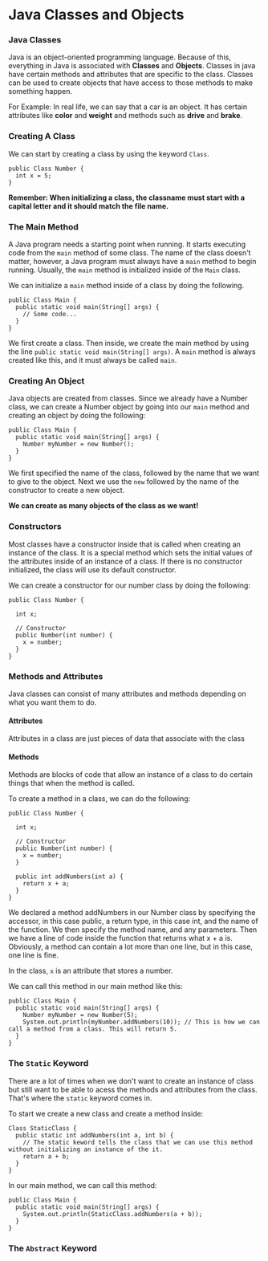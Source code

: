 # Java Classes and Objects

### Java Classes

Java is an object-oriented programming language. Because of this, everything in Java is associated with **Classes** and **Objects**.
Classes in java have certain methods and attributes that are specific to the class. Classes can be used to create objects that have access to those methods to make something happen. 

For Example: In real life, we can say that a car is an object. It has certain attributes like **color** and **weight** and methods such as **drive** and **brake**.

### Creating A Class

We can start by creating a class by using the keyword `Class`.

```
public Class Number {
  int x = 5;
}
```

****Remember: When initializing a class, the classname must start with a capital letter and it should match the file name.****

### The Main Method

A Java program needs a starting point when running. It starts executing code from the `main` method of some class. The name of the class doesn't matter, however, a Java program must always have a `main` method to begin running. Usually, the `main` method is initialized inside of the `Main` class.

We can initialize a `main` method inside of a class by doing the following.

```
public Class Main {
  public static void main(String[] args) {
    // Some code...
  }
}
```

We first create a class. Then inside, we create the main method by using the line `public static void main(String[] args)`. A `main` method is always created like this, and it must always be called `main`.

### Creating An Object

Java objects are created from classes. Since we already have a Number class, we can create a Number object by going into our `main` method and creating an object by doing the following:

```
public Class Main {
  public static void main(String[] args) {
    Number myNumber = new Number();
  }
}
```

We first specified the name of the class, followed by the name that we want to give to the object. Next we use the `new` followed by the name of the constructor to create a new object. 

****We can create as many objects of the class as we want!****


### Constructors

Most classes have a constructor inside that is called when creating an instance of the class.  It is a special method which sets the initial values of the attributes inside of an instance of a class. If there is no constructor initialized, the class will use its default constructor.

We can create a constructor for our number class by doing the following:
```
public Class Number {
  
  int x;

  // Constructor
  public Number(int number) {
    x = number;
  }
}
```

### Methods and Attributes

Java classes can consist of many attributes and methods depending on what you want them to do.

#### Attributes

Attributes in a class are just pieces of data that associate with the class

#### Methods

Methods are blocks of code that allow an instance of a class to do certain things that when the method is called.

To create a method in a class, we can do the following:

```
public Class Number {
  
  int x;

  // Constructor
  public Number(int number) {
    x = number;
  }
  
  public int addNumbers(int a) {
    return x + a;
  }
}
```

We declared a method addNumbers in our Number class by specifying the accessor, in this case public, a return type, in this case int, and the name of the function. We then specify the method name, and any parameters. Then we have a line of code inside the function that returns what x + a is. Obviously, a method can contain a lot more than one line, but in this case, one line is fine. 

In the class, `x` is an attribute that stores a number.


We can call this method in our main method like this:

```
public Class Main {
  public static void main(String[] args) {
    Number myNumber = new Number(5);
    System.out.println(myNumber.addNumbers(10)); // This is how we can call a method from a class. This will return 5.
  }
}
```

### The `Static` Keyword

There are a lot of times when we don't want to create an instance of class but still want to be able to acess the methods and attributes from the class. That's where the `static` keyword comes in.

To start we create a new class and create a method inside:

```
Class StaticClass {
  public static int addNumbers(int a, int b) { 
    // The static keword tells the class that we can use this method without initializing an instance of the it.
    return a + b;
  }
}
```

In our main method, we can call this method:

```
public Class Main {
  public static void main(String[] args) {
    System.out.println(StaticClass.addNumbers(a + b));
  }
}
```

### The `Abstract` Keyword


